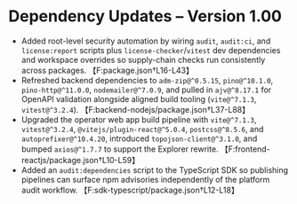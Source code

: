 # Dependency Updates – Version 1.00

- Added root-level security automation by wiring `audit`, `audit:ci`, and `license:report` scripts plus `license-checker`/`vitest` dev dependencies and workspace overrides so supply-chain checks run consistently across packages. 【F:package.json†L16-L43】
- Refreshed backend dependencies to `adm-zip@^0.5.15`, `pino@^10.1.0`, `pino-http@^11.0.0`, `nodemailer@^7.0.9`, and pulled in `ajv@^8.17.1` for OpenAPI validation alongside aligned build tooling (`vite@^7.1.3`, `vitest@^3.2.4`). 【F:backend-nodejs/package.json†L37-L88】
- Upgraded the operator web app build pipeline with `vite@^7.1.3`, `vitest@^3.2.4`, `@vitejs/plugin-react@^5.0.4`, `postcss@^8.5.6`, and `autoprefixer@^10.4.20`, introduced `topojson-client@^3.1.0`, and bumped `axios@^1.7.7` to support the Explorer rewrite. 【F:frontend-reactjs/package.json†L10-L59】
- Added an `audit:dependencies` script to the TypeScript SDK so publishing pipelines can surface npm advisories independently of the platform audit workflow. 【F:sdk-typescript/package.json†L12-L18】

